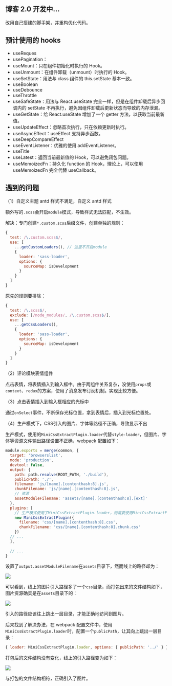 ## 博客 2.0 开发中...

改用自己搭建的脚手架，并重构优化代码。

## 预计使用的 hooks

- useReques
- usePagination：
- useMount：只在组件初始化时执行的 Hook。
- useUnmount：在组件卸载（unmount）时执行的 Hook。
- useSetState：用法与 class 组件的 this.setState 基本一致。
- useBoolean
- useDebounce
- useThrottle
- useSafeState：用法与 React.useState 完全一样，但是在组件卸载后异步回调内的 setState 不再执行，避免因组件卸载后更新状态而导致的内存泄漏。
- useGetState：给 React.useState 增加了一个 getter 方法，以获取当前最新值。
- useUpdateEffect：忽略首次执行，只在依赖更新时执行。
- useAsyncEffect：useEffect 支持异步函数。
- useDeepCompareEffect
- useEventListener：优雅的使用 addEventListener。
- useTitle
- useLatest：返回当前最新值的 Hook，可以避免闭包问题。
- useMemoizedFn：持久化 function 的 Hook，理论上，可以使用 useMemoizedFn 完全代替 useCallback。

## 遇到的问题

（1）自定义主题 antd 样式不满足，自定义 antd 样式

额外写的`.scss`会开启`module`模式，导致样式无法匹配，不生效。

解决：专门创建`*.custom.scss`后缀文件，创建单独的规则：

```js
{
  test: /\.custom.scss$/,
  use: [
    ...getCustomLoaders(), // 这里不开启module
    {
      loader: 'sass-loader',
      options: {
        sourceMap: isDevelopment
      }
    }
  ]
}
```

原先的规则要排除：

```js
{
  test: /\.scss$/,
  exclude: [/node_modules/, /\.custom.scss$/],
  use: [
    ...getCssLoaders(),
    {
      loader: 'sass-loader',
      options: {
        sourceMap: isDevelopment
      }
    }
  ]
}
```

（2）评论模块表情组件

点击表情，将表情插入到输入框中。由于两组件关系复杂，没使用`props`或`context`、`redux`的方案，使用了消息发布订阅机制。实现比较方便。

（3）点击表情插入到输入框相应的光标中

通过`onSelect`事件，不断保存光标位置，拿到表情后，插入到光标位置处。

（4）生产模式下，CSS引入的图片、字体等路径不正确，导致显示不出

生产模式，使用的`MiniCssExtractPlugin.loader`代替`style-loader`，但图片、字体等资源文件输出路径设置不正确，webpack 配置如下：

```javascript
module.exports = merge(common, {
  target: 'browserslist',
  mode: 'production',
  devtool: false,
  output: {
    path: path.resolve(ROOT_PATH, './build'),
    publicPath: './',
    filename: 'js/[name].[contenthash:8].js',
    chunkFilename: 'js/[name].[contenthash:8].js',
    // 资源
    assetModuleFilename: 'assets/[name].[contenthash:8].[ext]'
  },
  plugins: [
    // 生产模式使用了MiniCssExtractPlugin.loader，则需要使用MiniCssExtractPlugin
    new MiniCssExtractPlugin({
      filename: 'css/[name].[contenthash:8].css',
      chunkFilename: 'css/[name].[contenthash:8].chunk.css'
    })
  // ...
  ],
  
  // ...
}
```

设置了`output.assetModuleFilename`在`assets`目录下，然而线上的路径却为：

![](https://jack-img.oss-cn-hangzhou.aliyuncs.com/img/202203251231114.png)

可以看到，线上的图片引入路径多了一个`css`目录，而打包出来的文件结构如下，图片资源确实是在`assets`目录下的：

![](https://jack-img.oss-cn-hangzhou.aliyuncs.com/img/202203251232025.png)

引入的路径应该往上跳出一层目录，才能正确地访问到图片。

后来找到了解决办法，在 webpack 配置文件中，使用`MiniCssExtractPlugin.loader`时，配置一个`publicPath`，让其向上跳出一层目录：

```javascript
{ loader: MiniCssExtractPlugin.loader, options: { publicPath: '../' } }
```

打包后的文件结构没有变化，线上的引入路径变为如下：

![](https://jack-img.oss-cn-hangzhou.aliyuncs.com/img/202203251242487.png)

与打包的文件结构相符，正确引入了图片。

